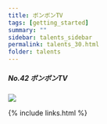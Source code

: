```yaml
---
title: ボンボンTV
tags: [getting_started]
summary: ""
sidebar: talents_sidebar
permalink: talents_30.html
folder: talents
---
```


##### No.42 ボンボンTV

![](https://yt3.ggpht.com/ytc/AKedOLTStn58PiApc2DO20aDIH7aGcSoRLSYKVfx57KvdA=s176-c-k-c0x00ffffff-no-rj)





{% include links.html %}
